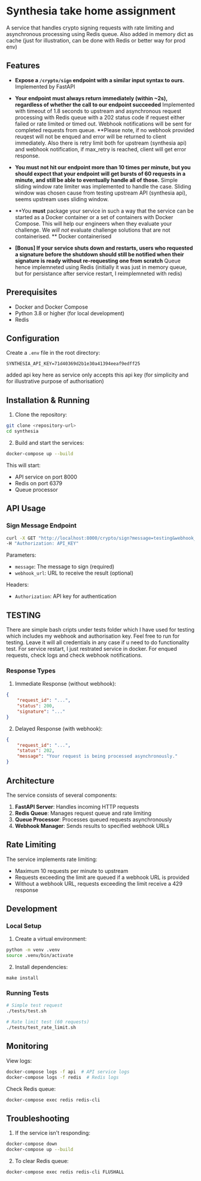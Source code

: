 # Synthesia take home assignment

A service that handles crypto signing requests with rate limiting and asynchronous processing using Redis queue. Also added in memory dict as cache (just for illustration, can be done with Redis or better way for prod env)

## Features
- **Expose a `/crypto/sign` endpoint with a similar input syntax to ours.** 
Implemented by FastAPI 

- **Your endpoint must always return immediately (within ~2s), regardless of whether the call to our endpoint succeeded**
Implemented with timeout of 1.8 seconds to upstream and asynchronous request processing with Redis queue with a 202 status code if request either failed or rate limited or timed out. Webhook notifications will be sent for completed requests from queue. **Please note, if no webhook provided reuqest will not be enqued and error will be returned to client immediately. 
Also there is retry limit both for upstream (synthesia api) and webhook notification, if max_retry is reached, client will get error response. 

- **You must not hit our endpoint more than 10 times per minute, but you should expect that your endpoint will get bursts of 60 requests in a minute, and still be able to eventually handle all of those.** 
 Simple sliding window rate limiter was implemented to handle the case. Sliding window was chosen cause from testing upstream API (synthesia api), seems upstream uses sliding window. 
- **You **must** package your service in such a way that the service can be started as a Docker container or a set of containers with Docker Compose. This will help our engineers when they evaluate your challenge. We *will not* evaluate challenge solutions that are not containerised. **
Docker containerised 
- **[Bonus] If your service shuts down and restarts, users who requested a signature before the shutdown should still be notified when their signature is ready without re-requesting one from scratch** 
Queue hence implemneted using Redis (initially it was just in memory queue, but for persistance after service restart, I reimplemneted with redis)

## Prerequisites

- Docker and Docker Compose
- Python 3.8 or higher (for local development)
- Redis

## Configuration

Create a `.env` file in the root directory:

```env
SYNTHESIA_API_KEY=71d40369d2b1e30a41394eeaf9edff25
```
added api key here as service only accepts this api key (for simplicity and for illustrative purpose of authorisation)

## Installation & Running

1. Clone the repository:
```bash
git clone <repository-url>
cd synthesia
```

2. Build and start the services:
```bash
docker-compose up --build
```

This will start:
- API service on port 8000
- Redis on port 6379
- Queue processor

## API Usage

### Sign Message Endpoint

```bash
curl -X GET "http://localhost:8000/crypto/sign?message=testing&webhook_url=YOUR_WEBHOOK_URL" \
-H "Authorization: API_KEY"
```

Parameters:
- `message`: The message to sign (required)
- `webhook_url`: URL to receive the result (optional)

Headers:
- `Authorization`: API key for authentication
## TESTING 

There are simple bash cripts under tests folder which I have used for testing which includes my webhook and authorisation key. Feel free to run for testing. Leave it will all credentials in any case if u need to do functionality test. 
For service restart, I just restrated service in docker. For enqued requests, check logs and check webhook notifications. 
### Response Types

1. Immediate Response (without webhook):
```json
{
    "request_id": "...",
    "status": 200,
    "signature": "..."
}
```

2. Delayed Response (with webhook):
```json
{
    "request_id": "...",
    "status": 202,
    "message": "Your request is being processed asynchronously."
}
```

## Architecture

The service consists of several components:

1. **FastAPI Server**: Handles incoming HTTP requests
2. **Redis Queue**: Manages request queue and rate limiting
3. **Queue Processor**: Processes queued requests asynchronously
4. **Webhook Manager**: Sends results to specified webhook URLs

## Rate Limiting

The service implements rate limiting:
- Maximum 10 requests per minute to upstream 
- Requests exceeding the limit are queued if a webhook URL is provided
- Without a webhook URL, requests exceeding the limit receive a 429 response

## Development

### Local Setup

1. Create a virtual environment:
```bash
python -m venv .venv
source .venv/bin/activate  
```

2. Install dependencies:
```
make install
```

### Running Tests

```bash
# Simple test request
./tests/test.sh

# Rate limit test (60 requests)
./tests/test_rate_limit.sh
```

## Monitoring

View logs:
```bash
docker-compose logs -f api  # API service logs
docker-compose logs -f redis  # Redis logs
```

Check Redis queue:
```bash
docker-compose exec redis redis-cli
```

## Troubleshooting

1. If the service isn't responding:
```bash
docker-compose down
docker-compose up --build
```

2. To clear Redis queue:
```bash
docker-compose exec redis redis-cli FLUSHALL
```
